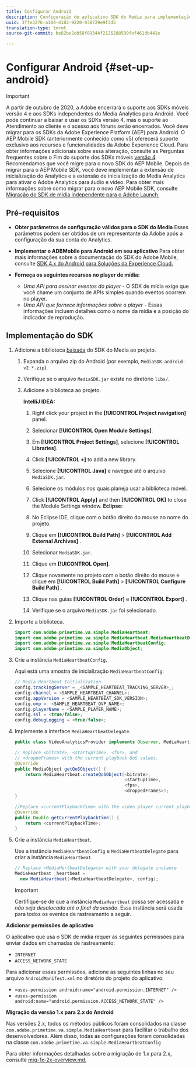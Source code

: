 ```yaml
---
title: Configurar Android
description: Configuração do aplicativo SDK do Media para implementação no Android.
uuid: 3ffe3276-a104-4182-9220-038729e9f3d5
translation-type: tm+mt
source-git-commit: be82be2eb58f89344f2125288599fef461db441e

---
```



# Configurar Android {#set-up-android}

>[!IMPORTANT]
>
>A partir de outubro de 2020, a Adobe encerrará o suporte aos SDKs móveis versão 4 e aos SDKs independentes do Media Analytics para Android. Você pode continuar a baixar e usar os SDKs versão 4, mas o suporte ao Atendimento ao cliente e o acesso aos fóruns serão encerrados. Você deve migrar para os SDKs da Adobe Experience Platform (AEP) para Android. O AEP Mobile SDK (anteriormente conhecido como v5) oferecerá suporte exclusivo aos recursos e funcionalidades da Adobe Experience Cloud. Para obter informações adicionais sobre essa alteração, consulte as Perguntas frequentes sobre o Fim do suporte dos SDKs móveis [versão 4](https://aep-sdks.gitbook.io/docs/version-4-sdk-end-of-support-faq). Recomendamos que você migre para o novo SDK do AEP Mobile.
Depois de migrar para o AEP Mobile SDK, você deve implementar a extensão de inicialização do Analytics e a extensão de inicialização do Media Analytics para ativar o Adobe Analytics para áudio e vídeo. Para obter mais informações sobre como migrar para o novo AEP Mobile SDK, consulte [Migração do SDK de mídia independente para o Adobe Launch ](https://docs.adobe.com/content/help/en/media-analytics/using/sdk-implement/sdk-to-launch/sdk-to-launch-migration.html)


## Pré-requisitos


* **Obter parâmetros de configuração válidos para o SDK do Media** Esses parâmetros podem ser obtidos de um representante da Adobe após a configuração da sua conta do Analytics.
* **Implementar o ADBMobile para Android em seu aplicativo** 
Para obter mais informações sobre a documentação do SDK do Adobe Mobile, consulte [SDK 4.x do Android para Soluções da Experience Cloud.](https://docs.adobe.com/content/help/pt-BR/mobile-services/android/overview.html)

* **Forneça os seguintes recursos no player de mídia:**
   * *Uma API para assinar eventos do player* - O SDK de mídia exige que você chame um conjunto de APIs simples quando eventos ocorrem no player.
   * *Uma API que fornece informações sobre o player* - Essas informações incluem detalhes como o nome da mídia e a posição do indicador de reprodução.

## Implementação do SDK

1. Adicione a biblioteca [baixada](/help/sdk-implement/download-sdks.md#download-2x-sdks) do SDK do Media ao projeto.

   1. Expanda o arquivo zip do Android (por exemplo, `MediaSDK-android-v2.*.zip`).
   1. Verifique se o arquivo `MediaSDK.jar` existe no diretório `libs/`.

   1. Adicione a biblioteca ao projeto.

      **IntelliJ IDEA:**

      1. Right click your project in the **[!UICONTROL Project navigation]** panel.
      1. Selecionar **[!UICONTROL Open Module Settings]**.
      1. Em **[!UICONTROL Project Settings]**, selecione **[!UICONTROL Libraries]**.

      1. Click **[!UICONTROL +]** to add a new library.
      1. Selecione **[!UICONTROL Java]** e navegue até o arquivo `MediaSDK.jar`.

      1. Selecione os módulos nos quais planeja usar a biblioteca móvel.
      1. Click **[!UICONTROL Apply]** and then **[!UICONTROL OK]** to close the Module Settings window.
      **Eclipse:**

      1. No Eclipse IDE, clique com o botão direito do mouse no nome do projeto.
      1. Clique em  **[!UICONTROL Build Path]** > **[!UICONTROL Add External Archives]** .
      1. Selecionar `MediaSDK.jar`.
      1. Clique em **[!UICONTROL Open]**.
      1. Clique novamente no projeto com o botão direito do mouse e clique em **[!UICONTROL Build Path]** > **[!UICONTROL Configure Build Path]** .
      1. Clique nas guias **[!UICONTROL Order]** e **[!UICONTROL Export]** .

      1. Verifique se o arquivo `MediaSDK.jar` foi selecionado.


1. Importe a biblioteca.

   ```java
   import com.adobe.primetime.va.simple.MediaHeartbeat;
   import com.adobe.primetime.va.simple.MediaHeartbeat.MediaHeartbeatDelegate;
   import com.adobe.primetime.va.simple.MediaHeartbeatConfig;
   import com.adobe.primetime.va.simple.MediaObject;
   ```

1. Crie a instância `MediaHeartbeatConfig`.

   Aqui está uma amostra de inicialização `MediaHeartbeatConfig`:

   ```java
   // Media Heartbeat Initialization
   config.trackingServer = _<SAMPLE_HEARTBEAT_TRACKING_SERVER>_;
   config.channel = <SAMPLE_HEARTBEAT_CHANNEL>;
   config.appVersion = <SAMPLE_HEARTBEAT_SDK_VERSION>;
   config.ovp =  <SAMPLE_HEARTBEAT_OVP_NAME>;
   config.playerName = <SAMPLE_PLAYER_NAME>;
   config.ssl = <true/false>;
   config.debugLogging = <true/false>;
   ```

1. Implemente a interface `MediaHeartbeatDelegate`.

   ```java
   public class VideoAnalyticsProvider implements Observer, MediaHeartbeatDelegate{}
   ```

   ```java
   // Replace <bitrate>, <startupTime>, <fps>, and  
   // <droppeFrames> with the current playback QoS values.  
   @Override
   public MediaObject getQoSObject() {
       return MediaHeartbeat.createQoSObject(<bitrate>,  
                                             <startupTime>,  
                                             <fps>,  
                                             <droppedFrames>);
   }
   
   //Replace <currentPlaybackTime> with the video player current playback time
   @Override
   public Double getCurrentPlaybackTime() {
       return <currentPlaybackTime>;
   }
   ```

1. Crie a instância `MediaHeartbeat`.

   Use a instância `MediaHeartbeatConfig` e `MediaHertbeatDelegate` para criar a instância `MediaHeartbeat`.

   ```java
   // Replace <MediaHertbeatDelegate> with your delegate instance
   MediaHeartbeat _heartbeat =  
     new MediaHeartbeat(<MediaHeartbeatDelegate>, config);
   ```

   >[!IMPORTANT]
   >
   >Certifique-se de que a instância `MediaHeartbeat` possa ser acessada e *não seja desalocada até o final da sessão*. Essa instância será usada para todos os eventos de rastreamento a seguir.

**Adicionar permissões de aplicativo**

O aplicativo que usa o SDK de mídia requer as seguintes permissões para enviar dados em chamadas de rastreamento:

* `INTERNET`
* `ACCESS_NETWORK_STATE`

Para adicionar essas permissões, adicione as seguintes linhas no seu arquivo `AndroidManifest.xml` no diretório do projeto do aplicativo:

* `<uses-permission android:name="android.permission.INTERNET" />`
* `<uses-permission android:name="android.permission.ACCESS_NETWORK_STATE" />`

**Migração da versão 1.x para 2.x do Android**

Nas versões 2.x, todos os métodos públicos foram consolidados na classe `com.adobe.primetime.va.simple.MediaHeartbeat` para facilitar o trabalho dos desenvolvedores. Além disso, todas as configurações foram consolidadas na classe `com.adobe.primetime.va.simple.MediaHeartbeatConfig`

Para obter informações detalhadas sobre a migração de 1.x para 2.x, consulte [mig-1x-2x-overview.md.](/help/sdk-implement/va-1x-to-2x/mig-1x-2x-overview.md)
